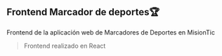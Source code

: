 ## Frontend Marcador de deportes🏆
Frontend de la aplicación web de Marcadores de Deportes en MisionTic
> Frontend realizado en React
